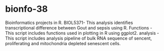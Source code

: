 # bionfo-38
Bioinformatics projects in R.
BIOL5371- This analysis identifies transcriptional difference between Gout and sepsis using R. 
Functions - This script includes functions used in plotting in R using ggplot2.
analysis - This script includes analysis pipeline of bulk RNA sequence of sencent, proliferating and mitochondria depleted senescent cells.
